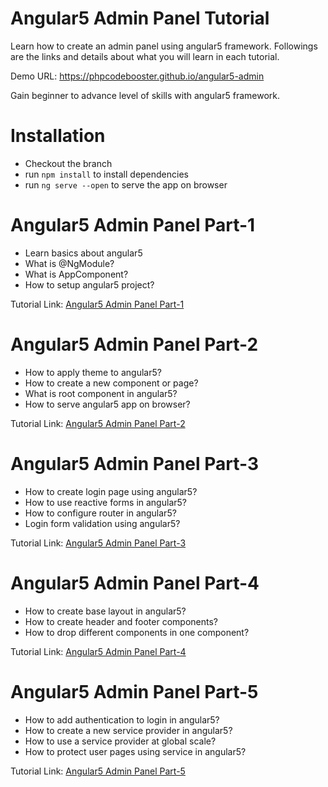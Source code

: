 # Angular5 Admin Panel Tutorial

Learn how to create an admin panel using angular5 framework. Followings are the links and details about
what you will learn in each tutorial.

Demo URL: https://phpcodebooster.github.io/angular5-admin

Gain beginner to advance level of skills with angular5 framework.

# Installation
- Checkout the branch
- run ``npm install`` to install dependencies
- run ``ng serve --open`` to serve the app on browser

 
# Angular5 Admin Panel Part-1
- Learn basics about angular5
- What is @NgModule?
- What is AppComponent?
- How to setup angular5 project?


Tutorial Link: [Angular5 Admin Panel Part-1](https://learn2torials.com/a/create-admin-panel-using-angularjs-5-part-1)

# Angular5 Admin Panel Part-2
- How to apply theme to angular5?
- How to create a new component or page?
- What is root component in angular5?
- How to serve angular5 app on browser?

Tutorial Link: [Angular5 Admin Panel Part-2](https://learn2torials.com/a/angular5-admin-panel-part-2)

# Angular5 Admin Panel Part-3
- How to create login page using angular5?
- How to use reactive forms in angular5?
- How to configure router in angular5?
- Login form validation using angular5?

Tutorial Link: [Angular5 Admin Panel Part-3](https://learn2torials.com/a/angular5-admin-panel-part-3)


# Angular5 Admin Panel Part-4
- How to create base layout in angular5?
- How to create header and footer components?
- How to drop different components in one component?

Tutorial Link: [Angular5 Admin Panel Part-4](https://learn2torials.com/a/angular5-admin-panel-part-4)


# Angular5 Admin Panel Part-5
- How to add authentication to login in angular5?
- How to create a new service provider in angular5?
- How to use a service provider at global scale?
- How to protect user pages using service in angular5?

Tutorial Link: [Angular5 Admin Panel Part-5](https://learn2torials.com/a/angular5-admin-panel-part-5)

